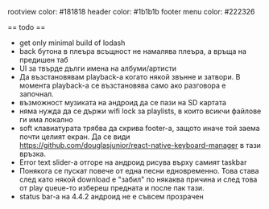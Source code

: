 rootview color: #181818
header color: #1b1b1b
footer menu color: #222326

== todo ==

* get only minimal build of lodash
* back бутона в плеъра всъщност не намалява плеъра, а връща на предишен таб
* UI за твърде дълги имена на албуми/артисти
* Да възстановявам playback-a когато някой звънне и затвори. В момента playback-а се възстановява
  само ако разговора е започнал.
* възможност музиката на андроид да се пази на SD картата
* няма нужда да се държи wifi lock за playlists, в които всикчи файлове ги има локално
* soft клавиатурата трябва да скрива footer-а, защото иначе той заема почти целият екран. Да се види
  https://github.com/douglasjunior/react-native-keyboard-manager в тази връзка.
* Error text slider-а отгоре на андроид рисува върху самият taskbar
* Понякога се пускат повече от една песни едновременно. Това става след като някой download е
  "забил" по някаква причина и след това от play queue-то избереш предната и после пак тази.
* status bar-а на 4.4.2 андроид не е съвсем прозрачен
